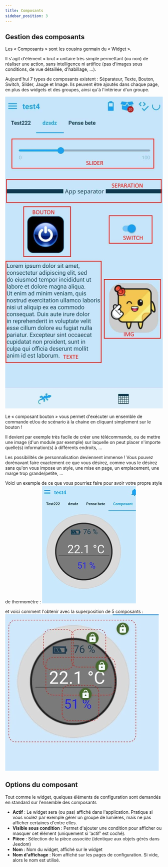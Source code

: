 ```yaml
---
title: Composants
sidebar_position: 3
---
```


## Gestion des composants

Les « Composants » sont les cousins germain du « Widget ».

Il s'agit d'élément « brut » unitaire très simple permettant (ou non) de réaliser une action, sans intelligence ni artifice (pas d'images sous conditions, de vue détaillée, d'habillage, …).

Aujourd'hui 7 types de composants existent : Séparateur, Texte, Bouton, Switch, Slider, Jauge et Image. Ils peuvent être ajoutés dans chaque page, en plus des widgets et des groupes, ainsi qu'à l'intérieur d'un groupe.

<img alt="componant" src="../../../../img/composants.jpeg" className="image-20 image-centered"/>

Le « composant bouton » vous permet d'exécuter un ensemble de commande et/ou de scénario à la chaine en cliquant simplement sur le bouton !

Il devient par exemple très facile de créer une télécommande, ou de mettre une image (d'un module par exemple) sur laquelle on peut placer n'importe quelle(s) information(s) à différents endroits, …

Les possibilités de personnalisation deviennent immense ! Vous pouvez dorénavant faire exactement ce que vous désirez, comme vous le désirez sans qu'on vous impose un style, une mise en page, un emplacement, une marge trop grande/petite, …

Voici un exemple de ce que vous pourriez faire pour avoir votre propre style de thermomètre :
<img alt="componant" src="../../../../img/ex_composant_temp.jpg" className="image-20 image-centered"/>

et voici comment l'obtenir avec la superposition de 5 composants :
<img alt="componant" src="../../../../img/ex_composant_config.jpg" className="image-20 image-centered"/>

## Options du composant

Tout comme le widget, quelques éléments de configuration sont demandés en standard sur l'ensemble des composants

- **Actif** : Le widget sera (ou pas) affiché dans l'application. Pratique si vous voulez par exemple gérer un groupe de lumières, mais ne pas afficher certaines d'entre elles.
- **Visible sous condition** : Permet d'ajouter une condition pour afficher ou masquer cet élément (uniquement si 'actif' est coché).
- **Pièce** : Sélection de la pièce associée (identique aux objets gérés dans Jeedom)
- **Nom** : Nom du widget, affiché sur le widget
- **Nom d'affichage** : Nom affiché sur les pages de configuration. Si vide, alors le nom est utilisé.
